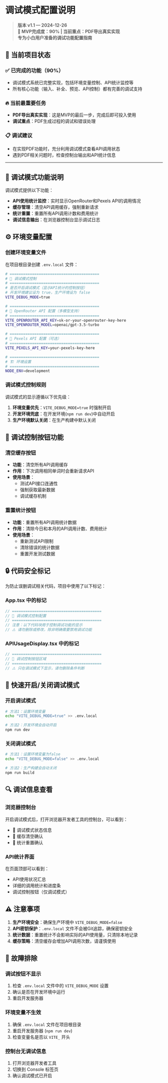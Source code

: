 # 调试模式配置说明

> **版本 v1.1 — 2024-12-26**  
> **🎯 MVP完成度：90% | 当前重点：PDF导出真实实现**  
> **专为小白用户准备的调试功能配置指南**

## 🚀 **当前项目状态**

### **✅ 已完成的功能（90%）**
- 调试模式系统已完整实现，包括环境变量控制、API统计监控等
- 所有核心功能（输入、补全、预览、API控制）都有完善的调试支持

### **🔥 当前最重要任务**
- **PDF导出真实实现**：这是MVP的最后一步，完成后即可投入使用
- **调试重点**：PDF生成过程的调试和错误处理

### **📋 调试建议**
- 在实现PDF功能时，充分利用调试模式查看API调用状态
- 遇到PDF相关问题时，检查控制台输出和API统计信息

---

## 🔧 调试模式功能说明

调试模式提供以下功能：
- **API使用统计监控**：实时显示OpenRouter和Pexels API的调用情况
- **缓存管理**：清空API调用缓存，强制重新请求
- **统计重置**：重置所有API调用计数和费用统计
- **调试信息输出**：在浏览器控制台显示调试日志

## ⚙️ 环境变量配置

### 创建环境变量文件

在项目根目录创建 `.env.local` 文件：

```bash
# ========================================
# 🔧 调试模式控制
# ========================================
# 是否开启调试模式（显示API统计的控制按钮）
# 开发环境建议设为 true，生产环境设为 false
VITE_DEBUG_MODE=true

# ========================================
# 🤖 OpenRouter API 配置（多模型支持）
# ========================================
VITE_OPENROUTER_API_KEY=sk-or-your-openrouter-key-here
VITE_OPENROUTER_MODEL=openai/gpt-3.5-turbo

# ========================================
# 📸 Pexels API 配置（可选）
# ========================================
VITE_PEXELS_API_KEY=your-pexels-key-here

# ========================================
# 🏗️ 环境设置
# ========================================
NODE_ENV=development
```

### 调试模式控制规则

调试模式的显示遵循以下优先级：

1. **环境变量优先**：`VITE_DEBUG_MODE=true` 时强制开启
2. **开发环境兜底**：在开发环境(`npm run dev`)中自动开启
3. **生产环境默认关闭**：在生产构建中默认关闭

## 🎯 调试控制按钮功能

### 清空缓存按钮
- **功能**：清空所有API调用缓存
- **作用**：下次调用相同单词时会重新请求API
- **使用场景**：
  - 测试API接口连通性
  - 强制获取最新数据
  - 调试缓存机制

### 重置统计按钮
- **功能**：重置所有API调用统计数据
- **作用**：清除今日和本月的API调用计数、费用统计
- **使用场景**：
  - 重新测试API限制
  - 清除错误的统计数据
  - 重置开发测试数据

## 🔒 代码安全标记

为防止误删调试相关代码，项目中使用了以下标记：

### App.tsx 中的标记
```typescript
// ========================================
// 🔧 调试模式控制配置
// ========================================
// 注意：以下代码块用于控制调试功能的显示
// ⚠️ 请勿删除或修改，除非明确需要禁用调试功能
```

### APIUsageDisplay.tsx 中的标记
```typescript
// ========================================
// 🔧 调试控制按钮区域
// ========================================
// ⚠️ 只在调试模式下显示，请勿删除条件判断
```

## 🚀 快速开启/关闭调试模式

### 开启调试模式
```bash
# 方法1：设置环境变量
echo "VITE_DEBUG_MODE=true" >> .env.local

# 方法2：开发环境会自动开启
npm run dev
```

### 关闭调试模式
```bash
# 方法1：设置环境变量为false
echo "VITE_DEBUG_MODE=false" >> .env.local

# 方法2：生产构建会自动关闭
npm run build
```

## 🔍 调试信息查看

### 浏览器控制台
开启调试模式后，打开浏览器开发者工具的控制台，可以看到：
- 🔧 调试模式状态信息
- 🔧 缓存清空确认
- 🔧 统计重置确认

### API统计界面
在页面顶部可以看到：
- API使用状况汇总
- 详细的调用统计和进度条
- 调试控制按钮（仅调试模式）

## ⚠️ 注意事项

1. **生产环境安全**：确保生产环境中 `VITE_DEBUG_MODE=false`
2. **API密钥保护**：`.env.local` 文件不会被Git追踪，确保密钥安全
3. **统计数据**：重置统计不会影响实际的API使用量，只清除本地记录
4. **缓存策略**：清空缓存会增加API调用次数，请谨慎使用

## 🔧 故障排除

### 调试按钮不显示
1. 检查 `.env.local` 文件中的 `VITE_DEBUG_MODE` 设置
2. 确认是否在开发环境中运行
3. 重启开发服务器

### 环境变量不生效
1. 确保 `.env.local` 文件在项目根目录
2. 重启开发服务器 (`npm run dev`)
3. 检查变量名是否以 `VITE_` 开头

### 控制台无调试信息
1. 打开浏览器开发者工具
2. 切换到 Console 标签页
3. 确认调试模式已开启 